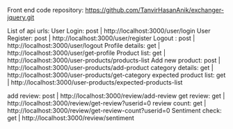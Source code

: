 Front end code repository: https://github.com/TanvirHasanAnik/exchanger-jquery.git

List of api urls:
User Login: post | http://localhost:3000/user/login
User Register: post | http://localhost:3000/user/register
Logout : post | http://localhost:3000/user/logout
Profile details: get | http://localhost:3000/user/get-profile
Product list: get | http://localhost:3000/user-products/products-list
Add new product: post | http://localhost:3000/user-products/add-product
category details: get | http://localhost:3000/user-products/get-category
expected product list: get | http://localhost:3000/user-products/expected-products-list

add review: post | http://localhost:3000/review/add-review
get review: get | http://localhost:3000/review/get-review?userid=0
review count: get | http://localhost:3000/review/get-review-count?userid=0
Sentiment check: get | http://localhost:3000/review/sentiment
